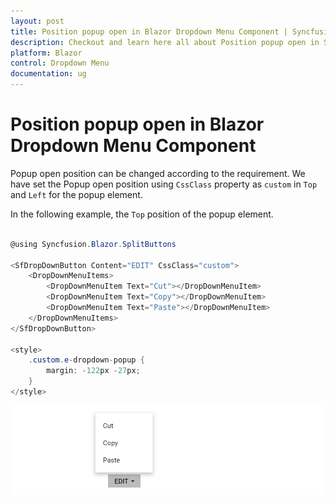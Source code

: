 ```yaml
---
layout: post
title: Position popup open in Blazor Dropdown Menu Component | Syncfusion
description: Checkout and learn here all about Position popup open in Syncfusion Blazor Dropdown Menu component and more.
platform: Blazor
control: Dropdown Menu
documentation: ug
---
```


# Position popup open in Blazor Dropdown Menu Component

Popup open position can be changed according to the requirement.  We have set the Popup open position using `CssClass` property as `custom` in `Top` and `Left` for the popup element.

In the following example, the `Top` position of the popup element.

```csharp

@using Syncfusion.Blazor.SplitButtons

<SfDropDownButton Content="EDIT" CssClass="custom">
    <DropDownMenuItems>
        <DropDownMenuItem Text="Cut"></DropDownMenuItem>
        <DropDownMenuItem Text="Copy"></DropDownMenuItem>
        <DropDownMenuItem Text="Paste"></DropDownMenuItem>
    </DropDownMenuItems>
</SfDropDownButton>

<style>
    .custom.e-dropdown-popup {
        margin: -122px -27px;
    }
</style>

```



![Changing Popup Position in Blazor DropDownMenu](./../images/blazor-dropdownmenu-popup-position.png)